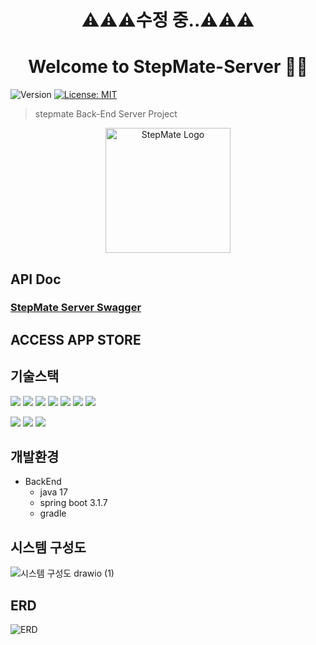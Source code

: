 <h1 align="center">⚠⚠⚠수정 중..⚠⚠⚠</h1>
<h1 align="center">Welcome to StepMate-Server 🏃‍♂️</h1>
<p>
  <img alt="Version" src="https://img.shields.io/badge/version-1.0.0-blue.svg?cacheSeconds=2592000" />
  <a href="https://github.com/wupitch/wupitch-server/blob/main/LICENSE" target="_blank">
    <img alt="License: MIT" src="https://img.shields.io/github/license/wupitch/wupitch-server" />
  </a>
</p>  

> stepmate Back-End Server Project

<div align=center>
  <img width="200" alt="StepMate Logo" src="https://github.com/step-Mate/stepmate-server/assets/75068957/e5c64694-3adb-4b53-a33e-0a2c7e3306f8">
</div>

## API Doc
  ### [StepMate Server Swagger](http://stepmate.shop/swagger-ui/index.html)    

## ACCESS APP STORE

## 기술스택

<p>
  <img src="https://img.shields.io/badge/SpringBoot-6DB33F?style=flat-square&logo=Spring Boot&logoColor=white"/>
  <img src="https://img.shields.io/badge/SpringSecurity-6DB33F?style=flat-square&logo=Spring Security&logoColor=white"/>
  <img src="https://img.shields.io/badge/JPA-red?style=flat-square"/>
  <img src="https://img.shields.io/badge/MySQL-4479A1?style=flat-square&logo=MySQL&logoColor=white"/>
  <img src="https://img.shields.io/badge/JWT-black?style=flat-square"/>
  <img src="https://img.shields.io/badge/Redis-DC382D?style=flat-square&logo=Redis&logoColor=white"/>
  <img src="https://img.shields.io/badge/Thymeleaf-005F0F?style=flat-square&logo=Thymeleaf&logoColor=white"/>
</p>
<p>
  <img src="https://img.shields.io/badge/AWS-FF9900?style=flat-square&logo=Amazon EC2&logoColor=white"/>
  <img src="https://img.shields.io/badge/Nginx-009639?style=flat-square&logo=NGINX&logoColor=white"/>
  <img src="https://img.shields.io/badge/Docker-2496ED?style=flat-square&logo=Docker&logoColor=white"/>
</p>

## 개발환경
- BackEnd
  - java 17
  - spring boot 3.1.7
  - gradle
 
## 시스템 구성도

![시스템 구성도 drawio (1)](https://github.com/step-Mate/stepmate-server/assets/75068957/523d7faa-4400-477b-ad33-676987c6760a)


## ERD

![ERD](https://github.com/step-Mate/stepmate-server/assets/75068957/19ca5965-950d-462d-a9e0-efbbb5b7ccf7)
